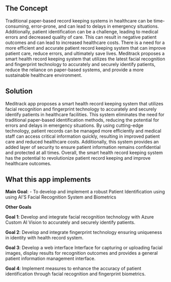 ## The Concept
Traditional paper-based record keeping systems in healthcare can be time-consuming, error-prone, and can lead to delays in emergency situations. Additionally, patient identification can be a challenge, leading to medical errors and decreased quality of care. This can result in negative patient outcomes and can lead to increased healthcare costs. There is a need for a more efficient and accurate patient record keeping system that can improve patient care, reduce errors, and ultimately save lives. Meditrack proposes a smart health record keeping system that utilizes the latest facial recognition and fingerprint technology to accurately and securely identify patients, reduce the reliance on paper-based systems, and provide a more sustainable healthcare environment.

## Solution
Meditrack app proposes a smart health record keeping system that utilizes facial recognition and fingerprint technology to accurately and securely identify patients in healthcare facilities. This system eliminates the need for traditional paper-based identification methods, reducing the potential for errors and delays in emergency situations. By using cutting-edge technology, patient records can be managed more efficiently and medical staff can access critical information quickly, resulting in improved patient care and reduced healthcare costs. Additionally, this system provides an added layer of security to ensure patient information remains confidential and protected at all times. Overall, the smart health record keeping system has the potential to revolutionize patient record keeping and improve healthcare outcomes.

## What this app implements
**Main Goal**: - To develop and implement a robust Patient Identification using using AI’S Facial Recognition System and Biometrics

**Other Goals**

**Goal 1**: Develop and integrate facial recognition technology with Azure Custom AI Vision to accurately and securely identify patients.

**Goal 2**: Develop and integrate fingerprint technology ensuring uniqueness in identity with health record system.

**Goal 3**: Develop a web interface Interface for capturing or uploading facial images, display results for recognition outcomes and provides a general patient information management interface.

**Goal 4**: Implement measures to enhance the accuracy of patient identification through facial recognition and fingerprint biometrics.

